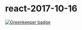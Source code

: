 # react-2017-10-16

[![Greenkeeper badge](https://badges.greenkeeper.io/mauricedb/react-2017-10-16.svg)](https://greenkeeper.io/)

